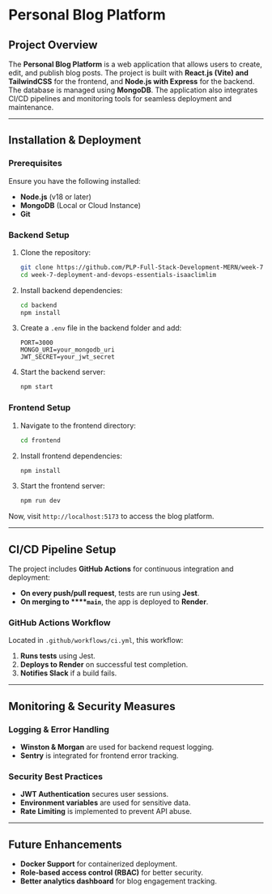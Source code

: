 # Personal Blog Platform

## Project Overview

The **Personal Blog Platform** is a web application that allows users to create, edit, and publish blog posts. The project is built with **React.js (Vite) and TailwindCSS** for the frontend, and **Node.js with Express** for the backend. The database is managed using **MongoDB**. The application also integrates CI/CD pipelines and monitoring tools for seamless deployment and maintenance.

---

## Installation & Deployment

### **Prerequisites**

Ensure you have the following installed:

- **Node.js** (v18 or later)
- **MongoDB** (Local or Cloud Instance)
- **Git**

### **Backend Setup**

1. Clone the repository:
   ```sh
   git clone https://github.com/PLP-Full-Stack-Development-MERN/week-7-deployment-and-devops-essentials-isaaclimlim/tree/main
   cd week-7-deployment-and-devops-essentials-isaaclimlim
   ```
2. Install backend dependencies:
   ```sh
   cd backend
   npm install
   ```
3. Create a `.env` file in the backend folder and add:
   ```env
   PORT=3000
   MONGO_URI=your_mongodb_uri
   JWT_SECRET=your_jwt_secret
   ```
4. Start the backend server:
   ```sh
   npm start
   ```

### **Frontend Setup**

1. Navigate to the frontend directory:
   ```sh
   cd frontend
   ```
2. Install frontend dependencies:
   ```sh
   npm install
   ```
3. Start the frontend server:
   ```sh
   npm run dev
   ```

Now, visit `http://localhost:5173` to access the blog platform.

---

## CI/CD Pipeline Setup

The project includes **GitHub Actions** for continuous integration and deployment:

- **On every push/pull request**, tests are run using **Jest**.
- **On merging to ****`main`**, the app is deployed to **Render**.

### **GitHub Actions Workflow**

Located in `.github/workflows/ci.yml`, this workflow:

1. **Runs tests** using Jest.
2. **Deploys to Render** on successful test completion.
3. **Notifies Slack** if a build fails.

---

## Monitoring & Security Measures

### **Logging & Error Handling**

- **Winston & Morgan** are used for backend request logging.
- **Sentry** is integrated for frontend error tracking.

### **Security Best Practices**

- **JWT Authentication** secures user sessions.
- **Environment variables** are used for sensitive data.
- **Rate Limiting** is implemented to prevent API abuse.

---

## Future Enhancements

- **Docker Support** for containerized deployment.
- **Role-based access control (RBAC)** for better security.
- **Better analytics dashboard** for blog engagement tracking.

